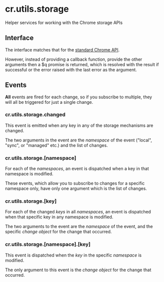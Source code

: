 # cr.utils.storage

Helper services for working with the Chrome storage APIs

## Interface

The interface matches that for the [standard Chrome API](https://developer.chrome.com/apps/storage#type-StorageArea).

However, instead of providing a callback function, provide the other arguments
then a $q promise is returned, which is resolved with the result if successful
or the error raised with the last error as the argument.

## Events

**All** events are fired for each change, so if you subscribe to multiple,
they will all be triggered for just a single change.

### cr.utils.storage.changed

This event is emitted when any key in any of the storage mechanisms are changed.

The two arguments in the event are the *namespace* of the event ("local",
"sync", or "managed" etc.) and the list of changes.

### cr.utils.storage.[namespace]

For each of the *namespaces*, an event is dispatched when a key in that
namespace is modified.

These events, which allow you to subscribe to changes for a specific namespace
only, have only one argument which is the list of changes.

### cr.utils.storage.[key]

For each of the changed *keys* in all *namespaces*, an event is dispatched when
that specific key in any namespace is modified.

The two arguments to the event are the *namespace* of the event, and the
specific *change object* for the change that occurred.

### cr.utils.storage.[namespace].[key]

This event is dispatched when the *key* in the specific *namespace* is modified.

The only argument to this event is the *change object* for the change that
occurred.